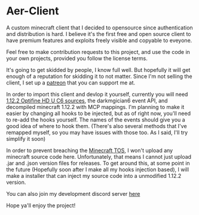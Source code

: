# Aer-Client

A custom minecraft client that I decided to opensource since authentication and distribution is hard.
I believe it's the first free and open source client to have premium features and exploits freely visible and copyable to eveyone.

Feel free to make contribution requests to this project, and use the code in your own projects, provided you follow the license terms.

It's going to get skidded by people, I know full well. But hopefully it will get enough of a reputation for skidding it to not matter.
Since I'm not selling the client, I set up a [patreon](https://www.patreon.com/AerClient "My patreon!") that you can support me at.

In order to import this client and devlop it yourself, currently you will need [1.12.2 Optifine HD U C6 sources](https://optifinesource.co.uk/uploads/1.12/Optifine%20SRC%20Version%20[1.12.2%20HD%20U%20C6].zip "Optifine Sources"), the darkmgician6 event API,
and decompiled minecraft 1.12.2 with MCP mappings. I'm planning to make it easier by changing all hooks to be injected, but as of right now, you'll need to re-add the hooks yourself.
The names of the events should give you a good idea of where to hook them. (There's also several methods that I've remapped myself, so you may have issues with those too. As I said, I'll try simplify it soon)

In order to prevent breaching the [Minecraft TOS](https://account.mojang.com/documents/minecraft_eula "Minecraft's End User License Agreenment"), I won't upload any minecraft source code here. Unfortunately, that means I cannot just upload .jar
and .json version files for releases. To get around this, at some point in the future (Hopefully soon after I make all my hooks injection based), I will make
a installer that can inject my source code into a unmodified 1.12.2 version.

You can also join my development discord server [here](https://discord.gg/F8B9WeC)

Hope ya'll enjoy the project!
